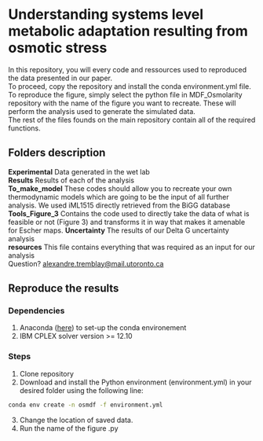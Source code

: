 # Understanding systems level metabolic adaptation resulting from osmotic stress
In this repository, you will every code and ressources used to reproduced the data presented in our paper.\
To proceed, copy the repository and install the conda environment.yml file.\
To reproduce the figure, simply select the python file in MDF_Osmolarity repository with the name of the figure you want to recreate. These will perform the analysis used to generate the simulated data.\
The rest of the files founds on the main repository contain all of the required functions.

## Folders description
**Experimental** Data generated in the wet lab\
**Results** Results of each of the analysis\
**To_make_model** These codes should allow you to recreate your own thermodynamic models which are going to be the input of all further analysis. We used iML1515 directly retrieved from the BiGG database\
**Tools_Figure_3** Contains the code used to directly take the data of what is feasible or not (Figure 3) and transforms it in way that makes it amenable for Escher maps.
**Uncertainty** The results of our Delta G uncertainty analysis\
**resources** This file contains everything that was required as an input for our analysis\
Question? alexandre.tremblay@mail.utoronto.ca

## Reproduce the results
### Dependencies
1. Anaconda ([here](https://www.anaconda.com/)) to set-up the conda environement
2. IBM CPLEX solver version >= 12.10
### Steps
1. Clone repository
2. Download and install the Python environment (environment.yml) in your desired folder using the following line:
```sh
conda env create -n osmdf -f environment.yml
```
3. Change the location of saved data.
4. Run the name of the figure .py








